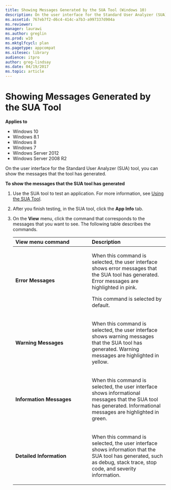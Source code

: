 ```yaml
---
title: Showing Messages Generated by the SUA Tool (Windows 10)
description: On the user interface for the Standard User Analyzer (SUA) tool, you can show the messages that the tool has generated.
ms.assetid: 767eb7f2-d6c4-414c-a7b3-a997337d904a
ms.reviewer: 
manager: laurawi
ms.author: greglin
ms.prod: w10
ms.mktglfcycl: plan
ms.pagetype: appcompat
ms.sitesec: library
audience: itpro
author: greg-lindsay
ms.date: 04/19/2017
ms.topic: article
---
```


# Showing Messages Generated by the SUA Tool


**Applies to**

-   Windows 10
-   Windows 8.1
-   Windows 8
-   Windows 7
-   Windows Server 2012
-   Windows Server 2008 R2

On the user interface for the Standard User Analyzer (SUA) tool, you can show the messages that the tool has generated.

**To show the messages that the SUA tool has generated**

1.  Use the SUA tool to test an application. For more information, see [Using the SUA Tool](using-the-sua-tool.md).

2.  After you finish testing, in the SUA tool, click the **App Info** tab.

3.  On the **View** menu, click the command that corresponds to the messages that you want to see. The following table describes the commands.

    <table>
    <colgroup>
    <col width="50%" />
    <col width="50%" />
    </colgroup>
    <thead>
    <tr class="header">
    <th align="left">View menu command</th>
    <th align="left">Description</th>
    </tr>
    </thead>
    <tbody>
    <tr class="odd">
    <td align="left"><p><strong>Error Messages</strong></p></td>
    <td align="left"><p>When this command is selected, the user interface shows error messages that the SUA tool has generated. Error messages are highlighted in pink.</p>
    <p>This command is selected by default.</p></td>
    </tr>
    <tr class="even">
    <td align="left"><p><strong>Warning Messages</strong></p></td>
    <td align="left"><p>When this command is selected, the user interface shows warning messages that the SUA tool has generated. Warning messages are highlighted in yellow.</p></td>
    </tr>
    <tr class="odd">
    <td align="left"><p><strong>Information Messages</strong></p></td>
    <td align="left"><p>When this command is selected, the user interface shows informational messages that the SUA tool has generated. Informational messages are highlighted in green.</p></td>
    </tr>
    <tr class="even">
    <td align="left"><p><strong>Detailed Information</strong></p></td>
    <td align="left"><p>When this command is selected, the user interface shows information that the SUA tool has generated, such as debug, stack trace, stop code, and severity information.</p></td>
    </tr>
    </tbody>
    </table>

     

 

 





